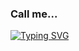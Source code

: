 ### Call me...
[![Typing SVG](https://readme-typing-svg.demolab.com/?color=6F0CF7&lines=Sanctensys;Software+Developer;XR+Developer;Web+Developer;Mobile+Developer;Game+Developer)](https://git.io/typing-svg)

<!--
**sanctensys/sanctensys** is a ✨ _special_ ✨ repository because its `README.md` (this file) appears on your GitHub profile.

Here are some ideas to get you started:

- 🔭 I’m currently working on ...
- 🌱 I’m currently learning ...
- 👯 I’m looking to collaborate on ...
- 🤔 I’m looking for help with ...
- 💬 Ask me about ...
- 📫 How to reach me: ...
- 😄 Pronouns: ...
- ⚡ Fun fact: ...
-->
